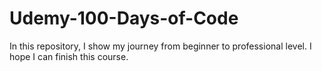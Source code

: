 # Udemy-100-Days-of-Code

In this repository, I show my journey from beginner to professional level. I hope I can finish this course.
